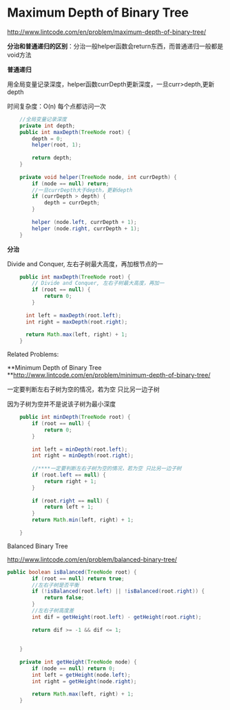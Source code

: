 # Maximum Depth of Binary Tree
http://www.lintcode.com/en/problem/maximum-depth-of-binary-tree/

**分治和普通递归的区别**：分治一般helper函数会return东西，而普通递归一般都是void方法



**普通递归**

用全局变量记录深度，helper函数currDepth更新深度，一旦curr>depth,更新depth

时间复杂度：O(n) 每个点都访问一次

```java
    //全局变量记录深度
    private int depth;
    public int maxDepth(TreeNode root) {
        depth = 0;
        helper(root, 1);
        
        return depth;
    }
    
    private void helper(TreeNode node, int currDepth) {
        if (node == null) return;
        //一旦currDepth大于depth，更新depth
        if (currDepth > depth) {
            depth = currDepth;
        }
        
        helper (node.left, currDepth + 1);
        helper (node.right, currDepth + 1);
    }
```


**分治**

Divide and Conquer, 左右子树最大高度，再加根节点的一

```java
    public int maxDepth(TreeNode root) {
        // Divide and Conquer, 左右子树最大高度，再加一
        if (root == null) {
            return 0;
        }
        
      int left = maxDepth(root.left);
      int right = maxDepth(root.right);
       
      return Math.max(left, right) + 1;
    }
```

Related Problems:

**Minimum Depth of Binary Tree
**http://www.lintcode.com/en/problem/minimum-depth-of-binary-tree/

一定要判断左右子树为空的情况，若为空 只比另一边子树

因为子树为空并不是说该子树为最小深度
```java
    public int minDepth(TreeNode root) {
        if (root == null) {
            return 0;
        }
        
        int left = minDepth(root.left);
        int right = minDepth(root.right);
        
        //****一定要判断左右子树为空的情况，若为空 只比另一边子树
        if (root.left == null) {
            return right + 1;
        }
        
        if (root.right == null) {
            return left + 1;
        }
        return Math.min(left, right) + 1;
    
    }
```

 Balanced Binary Tree

http://www.lintcode.com/en/problem/balanced-binary-tree/
```java
public boolean isBalanced(TreeNode root) {
        if (root == null) return true;
        //左右子树是否平衡
        if (!isBalanced(root.left) || !isBalanced(root.right)) {
            return false;
        }
        //左右子树高度差
        int dif = getHeight(root.left) - getHeight(root.right);
        
        return dif >= -1 && dif <= 1;
         
        
    }
    
    private int getHeight(TreeNode node) {
        if (node == null) return 0;
        int left = getHeight(node.left);
        int right = getHeight(node.right);
        
        return Math.max(left, right) + 1;
    }
```